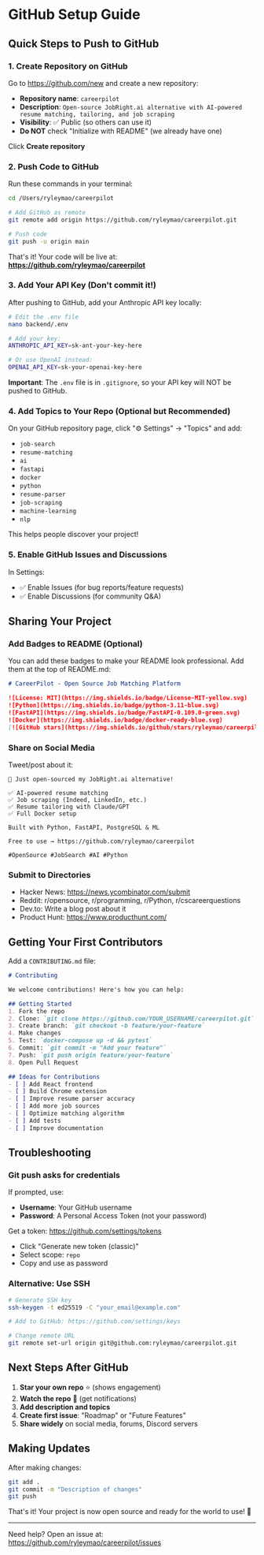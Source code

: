 # GitHub Setup Guide

## Quick Steps to Push to GitHub

### 1. Create Repository on GitHub

Go to https://github.com/new and create a new repository:

- **Repository name**: `careerpilot`
- **Description**: `Open-source JobRight.ai alternative with AI-powered resume matching, tailoring, and job scraping`
- **Visibility**: ✅ Public (so others can use it)
- **Do NOT** check "Initialize with README" (we already have one)

Click **Create repository**

### 2. Push Code to GitHub

Run these commands in your terminal:

```bash
cd /Users/ryleymao/careerpilot

# Add GitHub as remote
git remote add origin https://github.com/ryleymao/careerpilot.git

# Push code
git push -u origin main
```

That's it! Your code will be live at:
**https://github.com/ryleymao/careerpilot**

### 3. Add Your API Key (Don't commit it!)

After pushing to GitHub, add your Anthropic API key locally:

```bash
# Edit the .env file
nano backend/.env

# Add your key:
ANTHROPIC_API_KEY=sk-ant-your-key-here

# Or use OpenAI instead:
OPENAI_API_KEY=sk-your-openai-key-here
```

**Important**: The `.env` file is in `.gitignore`, so your API key will NOT be pushed to GitHub.

### 4. Add Topics to Your Repo (Optional but Recommended)

On your GitHub repository page, click "⚙️ Settings" → "Topics" and add:
- `job-search`
- `resume-matching`
- `ai`
- `fastapi`
- `docker`
- `python`
- `resume-parser`
- `job-scraping`
- `machine-learning`
- `nlp`

This helps people discover your project!

### 5. Enable GitHub Issues and Discussions

In Settings:
- ✅ Enable Issues (for bug reports/feature requests)
- ✅ Enable Discussions (for community Q&A)

## Sharing Your Project

### Add Badges to README (Optional)

You can add these badges to make your README look professional. Add them at the top of README.md:

```markdown
# CareerPilot - Open Source Job Matching Platform

![License: MIT](https://img.shields.io/badge/License-MIT-yellow.svg)
![Python](https://img.shields.io/badge/python-3.11-blue.svg)
![FastAPI](https://img.shields.io/badge/FastAPI-0.109.0-green.svg)
![Docker](https://img.shields.io/badge/docker-ready-blue.svg)
[![GitHub stars](https://img.shields.io/github/stars/ryleymao/careerpilot.svg)](https://github.com/ryleymao/careerpilot/stargazers)
```

### Share on Social Media

Tweet/post about it:
```
🚀 Just open-sourced my JobRight.ai alternative!

✅ AI-powered resume matching
✅ Job scraping (Indeed, LinkedIn, etc.)
✅ Resume tailoring with Claude/GPT
✅ Full Docker setup

Built with Python, FastAPI, PostgreSQL & ML

Free to use → https://github.com/ryleymao/careerpilot

#OpenSource #JobSearch #AI #Python
```

### Submit to Directories

- Hacker News: https://news.ycombinator.com/submit
- Reddit: r/opensource, r/programming, r/Python, r/cscareerquestions
- Dev.to: Write a blog post about it
- Product Hunt: https://www.producthunt.com/

## Getting Your First Contributors

Add a `CONTRIBUTING.md` file:

```markdown
# Contributing

We welcome contributions! Here's how you can help:

## Getting Started
1. Fork the repo
2. Clone: `git clone https://github.com/YOUR_USERNAME/careerpilot.git`
3. Create branch: `git checkout -b feature/your-feature`
4. Make changes
5. Test: `docker-compose up -d && pytest`
6. Commit: `git commit -m "Add your feature"`
7. Push: `git push origin feature/your-feature`
8. Open Pull Request

## Ideas for Contributions
- [ ] Add React frontend
- [ ] Build Chrome extension
- [ ] Improve resume parser accuracy
- [ ] Add more job sources
- [ ] Optimize matching algorithm
- [ ] Add tests
- [ ] Improve documentation
```

## Troubleshooting

### Git push asks for credentials

If prompted, use:
- **Username**: Your GitHub username
- **Password**: A Personal Access Token (not your password)

Get a token: https://github.com/settings/tokens
- Click "Generate new token (classic)"
- Select scope: `repo`
- Copy and use as password

### Alternative: Use SSH

```bash
# Generate SSH key
ssh-keygen -t ed25519 -C "your_email@example.com"

# Add to GitHub: https://github.com/settings/keys

# Change remote URL
git remote set-url origin git@github.com:ryleymao/careerpilot.git
```

## Next Steps After GitHub

1. **Star your own repo** ⭐ (shows engagement)
2. **Watch the repo** 👀 (get notifications)
3. **Add description and topics**
4. **Create first issue**: "Roadmap" or "Future Features"
5. **Share widely** on social media, forums, Discord servers

## Making Updates

After making changes:

```bash
git add .
git commit -m "Description of changes"
git push
```

That's it! Your project is now open source and ready for the world to use! 🎉

---

Need help? Open an issue at: https://github.com/ryleymao/careerpilot/issues

